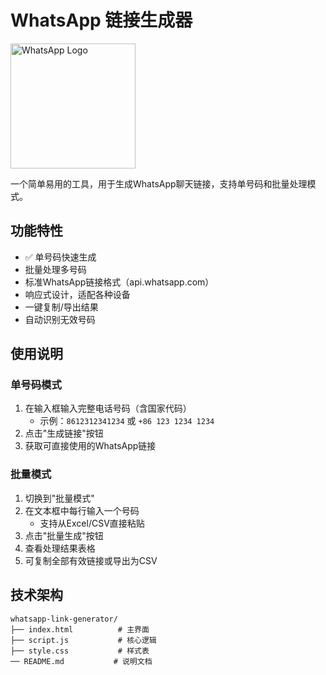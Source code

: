 # WhatsApp 链接生成器

<img src="https://upload.wikimedia.org/wikipedia/commons/6/6b/WhatsApp.svg" width="200" alt="WhatsApp Logo">

一个简单易用的工具，用于生成WhatsApp聊天链接，支持单号码和批量处理模式。

## 功能特性

- ✅ 单号码快速生成
-  批量处理多号码
-  标准WhatsApp链接格式（api.whatsapp.com）
-  响应式设计，适配各种设备
-  一键复制/导出结果
-  自动识别无效号码

## 使用说明

### 单号码模式
1. 在输入框输入完整电话号码（含国家代码）
   - 示例：`8612312341234` 或 `+86 123 1234 1234`
2. 点击"生成链接"按钮
3. 获取可直接使用的WhatsApp链接

### 批量模式
1. 切换到"批量模式"
2. 在文本框中每行输入一个号码
   - 支持从Excel/CSV直接粘贴
3. 点击"批量生成"按钮
4. 查看处理结果表格
5. 可复制全部有效链接或导出为CSV

## 技术架构

```plaintext
whatsapp-link-generator/
├── index.html          # 主界面
├── script.js           # 核心逻辑
├── style.css           # 样式表
── README.md           # 说明文档
